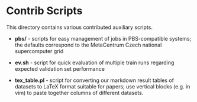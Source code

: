 Contrib Scripts
===============

This directory contains various contributed auxiliary scripts.

  * **pbs/** - scripts for easy management of jobs in PBS-compatible
    systems; the defaults correspond to the MetaCentrum Czech national
    supercomputer grid

  * **ev.sh** - script for quick evaluation of multiple train runs
    regarding expected validation set performance

  * **tex_table.pl** - script for converting our markdown result tables
    of datasets to LaTeX format suitable for papers; use vertical blocks
    (e.g. in vim) to paste together columns of different datasets.
